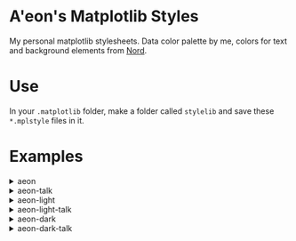 # A'eon's Matplotlib Styles

My personal matplotlib stylesheets. Data color palette by me, colors for text and background elements from [Nord](https://www.nordtheme.com/docs/colors-and-palettes).

# Use

In your `.matplotlib` folder, make a folder called `stylelib` and save these `*.mplstyle` files in it.

# Examples

<details>
  <summary>aeon</summary>

  ![aeon](https://github.com/aeon-tia/aeon-matplotlib/assets/33649177/14a65445-6be1-4146-bc43-7290cf1894c9)
</details>

<details>
  <summary>aeon-talk</summary>

  ![aeon-talk](https://github.com/aeon-tia/aeon-matplotlib/assets/33649177/0ba6d3c8-d696-4127-8ba3-b7a32d08c500)
</details>

<details>
  <summary>aeon-light</summary>

  ![aeon-light](https://github.com/aeon-tia/aeon-matplotlib/assets/33649177/fc957887-1bd1-4429-a5f1-677723b7c6bc)
</details>

<details>
  <summary>aeon-light-talk</summary>

  ![aeon-light-talk](https://github.com/aeon-tia/aeon-matplotlib/assets/33649177/5af45838-2d37-4d02-82ea-8058632980fc)
</details>

<details>
  <summary>aeon-dark</summary>

  ![aeon-dark](https://github.com/aeon-tia/aeon-matplotlib/assets/33649177/e3ebb043-7437-4301-abb7-3b81e5c56c52)
</details>

<details>
  <summary>aeon-dark-talk</summary>

  ![aeon-dark-talk](https://github.com/aeon-tia/aeon-matplotlib/assets/33649177/23d649d0-b3a6-4a2e-9549-b961c86f92db)
</details>

